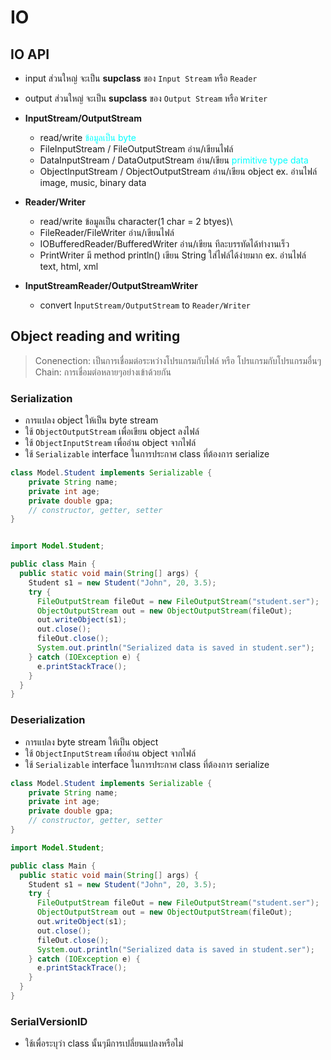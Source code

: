 # IO

## IO API
- input ส่วนใหญ่ จะเป็น **supclass** ของ `Input Stream` หรือ `Reader`
- output ส่วนใหญ่ จะเป็น **supclass** ของ `Output Stream` หรือ `Writer`

- **InputStream/OutputStream**
    - read/write <span style="color:cyan">ข้อมูลเป็น byte</span>
    - FileInputStream / FileOutputStream อ่าน/เขียนไฟล์
    - DataInputStream / DataOutputStream อ่าน/เขียน <span style="color:cyan">primitive type data </span>
    - ObjectInputStream / ObjectOutputStream อ่าน/เขียน object
    ex. อ่านไฟล์ image, music, binary data
- **Reader/Writer**
    - read/write ข้อมูลเป็น character(1 char = 2 btyes)\
    - FileReader/FileWriter อ่าน/เขียนไฟล์
    - IOBufferedReader/BufferedWriter อ่าน/เขียน ทีละบรรทัดได้ทํางานเร็ว
    - PrintWriter มี method println() เขียน String ใส่ไฟล์ได้ง่ายมาก
    ex. อ่านไฟล์ text, html, xml
- **InputStreamReader/OutputStreamWriter**
    - convert I`nputStream/OutputStream` to `Reader/Writer`

## Object reading and writing
> Conenection: เป็นการเชื่อมต่อระหว่างโปรแกรมกับไฟล์ หรือ โปรแกรมกับโปรแกรมอื่นๆ\
>Chain: การเชื่อมต่อหลายๆอย่างเข้าด้วยกัน

### Serialization
- การแปลง object ให้เป็น byte stream
- ใช้ `ObjectOutputStream` เพื่อเขียน object ลงไฟล์
- ใช้ `ObjectInputStream` เพื่ออ่าน object จากไฟล์
- ใช้ `Serializable` interface ในการประกาศ class ที่ต้องการ serialize

```java
class Model.Student implements Serializable {
    private String name;
    private int age;
    private double gpa;
    // constructor, getter, setter
}
```

```java

import Model.Student;

public class Main {
  public static void main(String[] args) {
    Student s1 = new Student("John", 20, 3.5);
    try {
      FileOutputStream fileOut = new FileOutputStream("student.ser");
      ObjectOutputStream out = new ObjectOutputStream(fileOut);
      out.writeObject(s1);
      out.close();
      fileOut.close();
      System.out.println("Serialized data is saved in student.ser");
    } catch (IOException e) {
      e.printStackTrace();
    }
  }
}
```


### Deserialization
- การแปลง byte stream ให้เป็น object
- ใช้ `ObjectInputStream` เพื่ออ่าน object จากไฟล์
- ใช้ `Serializable` interface ในการประกาศ class ที่ต้องการ serialize
```java
class Model.Student implements Serializable {
    private String name;
    private int age;
    private double gpa;
    // constructor, getter, setter
}
```

```java
import Model.Student;

public class Main {
  public static void main(String[] args) {
    Student s1 = new Student("John", 20, 3.5);
    try {
      FileOutputStream fileOut = new FileOutputStream("student.ser");
      ObjectOutputStream out = new ObjectOutputStream(fileOut);
      out.writeObject(s1);
      out.close();
      fileOut.close();
      System.out.println("Serialized data is saved in student.ser");
    } catch (IOException e) {
      e.printStackTrace();
    }
  }
}
```

### SerialVersionID
- ใช้เพื่อระบุว่า class นั้นๆมีการเปลี่ยนแปลงหรือไม่
